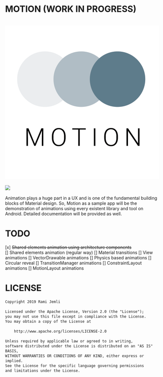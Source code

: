 # MOTION (WORK IN PROGRESS)

<br/>  
<img src="art/motion.png" />  
<br/>  
<br/>  
<img src="art/shared_elements.gif" />  
<br/>  

Animation plays a huge part in a UX and is one of the fundamental building blocks of Material design.
So, Motion as a sample app will be the demonstration of animations using every existent library and tool on Android. Detailed documentation will be provided as well.

# TODO
[x] ~~Shared elements animation using architecture components~~  
[] Shared elements animation (regular way)
[] Material transitions
[] View animations
[] VectorDrawable animations
[] Physics based animations
[] Circular reveal
[] TransitionManager animations
[] ConstraintLayout animations
[] MotionLayout animations


# LICENSE
 
``` 
Copyright 2019 Rami Jemli

Licensed under the Apache License, Version 2.0 (the "License");
you may not use this file except in compliance with the License.
You may obtain a copy of the License at

    http://www.apache.org/licenses/LICENSE-2.0

Unless required by applicable law or agreed to in writing, 
software distributed under the License is distributed on an "AS IS" BASIS, 
WITHOUT WARRANTIES OR CONDITIONS OF ANY KIND, either express or implied. 
See the License for the specific language governing permissions 
and limitations under the License.
``` 
